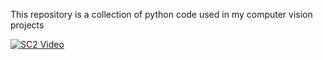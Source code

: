 This repository is a collection of python code used in my computer vision projects

[![SC2 Video](doc/SC2_youtube.gif)](https://youtu.be/FU9sc_9d4gM)
